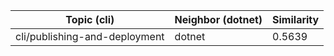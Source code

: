 | Topic (cli) | Neighbor (dotnet) | Similarity |
|-------------|-------------------|------------|
| cli/publishing-and-deployment | dotnet | 0.5639 |
